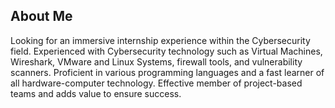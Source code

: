 ## About Me

Looking for an immersive internship experience within the Cybersecurity field. Experienced with Cybersecurity technology such as Virtual Machines, Wireshark, VMware and Linux Systems, firewall tools, and vulnerability scanners. Proficient in various programming languages and a fast learner of all hardware-computer technology. Effective member of project-based teams and adds value to ensure success.

<!--
**DaniellaBoulos/DaniellaBoulos** is a ✨ _special_ ✨ repository because its `README.md` (this file) appears on your GitHub profile.

Here are some ideas to get you started:

- 🔭 I’m currently working on ...
- 🌱 I’m currently learning ...
- 👯 I’m looking to collaborate on ...
- 🤔 I’m looking for help with ...
- 💬 Ask me about ...
- 📫 How to reach me: ...
- 😄 Pronouns: ...
- ⚡ Fun fact: ...
-->
